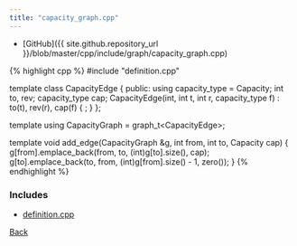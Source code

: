 ```yaml
---
title: "capacity_graph.cpp"
---
```


- [GitHub]({{ site.github.repository_url }}/blob/master/cpp/include/graph/capacity_graph.cpp)

{% highlight cpp %}
#include "definition.cpp"

template <typename Capacity> class CapacityEdge {
public:
  using capacity_type = Capacity;
  int to, rev;
  capacity_type cap;
  CapacityEdge(int, int t, int r, capacity_type f) : to(t), rev(r), cap(f) { ; }
};

template <typename Capacity>
using CapacityGraph = graph_t<CapacityEdge<Capacity>>;

template <typename Capacity>
void add_edge(CapacityGraph<Capacity> &g, int from, int to, Capacity cap) {
  g[from].emplace_back(from, to, (int)g[to].size(), cap);
  g[to].emplace_back(to, from, (int)g[from].size() - 1, zero<Capacity>());
}
{% endhighlight %}

### Includes

- [definition.cpp](definition)

[Back](../..)
